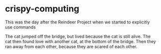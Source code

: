 # crispy-computing
This was the day after the Reindeer Project when we started to explicitly use commands

The cat jumped off the bridge, but lived because the cat is still alive. The cat then found love with another cat, at the bottom of the bridge. Then they ran away from each other, because they are scared of each other.

